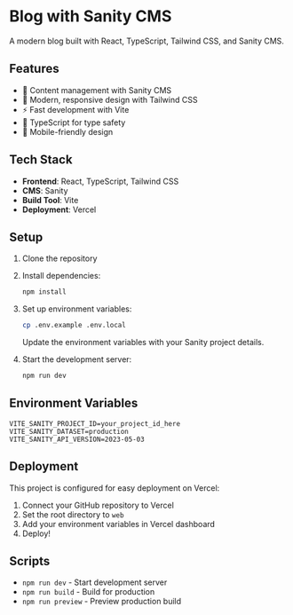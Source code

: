 # Blog with Sanity CMS

A modern blog built with React, TypeScript, Tailwind CSS, and Sanity CMS.

## Features

- 📝 Content management with Sanity CMS
- 🎨 Modern, responsive design with Tailwind CSS
- ⚡ Fast development with Vite
- 🔧 TypeScript for type safety
- 📱 Mobile-friendly design

## Tech Stack

- **Frontend**: React, TypeScript, Tailwind CSS
- **CMS**: Sanity
- **Build Tool**: Vite
- **Deployment**: Vercel

## Setup

1. Clone the repository
2. Install dependencies:
   ```bash
   npm install
   ```

3. Set up environment variables:
   ```bash
   cp .env.example .env.local
   ```
   Update the environment variables with your Sanity project details.

4. Start the development server:
   ```bash
   npm run dev
   ```

## Environment Variables

```env
VITE_SANITY_PROJECT_ID=your_project_id_here
VITE_SANITY_DATASET=production
VITE_SANITY_API_VERSION=2023-05-03
```

## Deployment

This project is configured for easy deployment on Vercel:

1. Connect your GitHub repository to Vercel
2. Set the root directory to `web`
3. Add your environment variables in Vercel dashboard
4. Deploy!

## Scripts

- `npm run dev` - Start development server
- `npm run build` - Build for production
- `npm run preview` - Preview production build